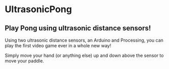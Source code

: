 # UltrasonicPong
Play Pong using ultrasonic distance sensors!
---

Using two ultrasonic distance sensors, an Arduino and Processing, you can play the first video game ever in a whole new way!

Simply move your hand (or anything else) up and down above the sensor to move your paddle.
